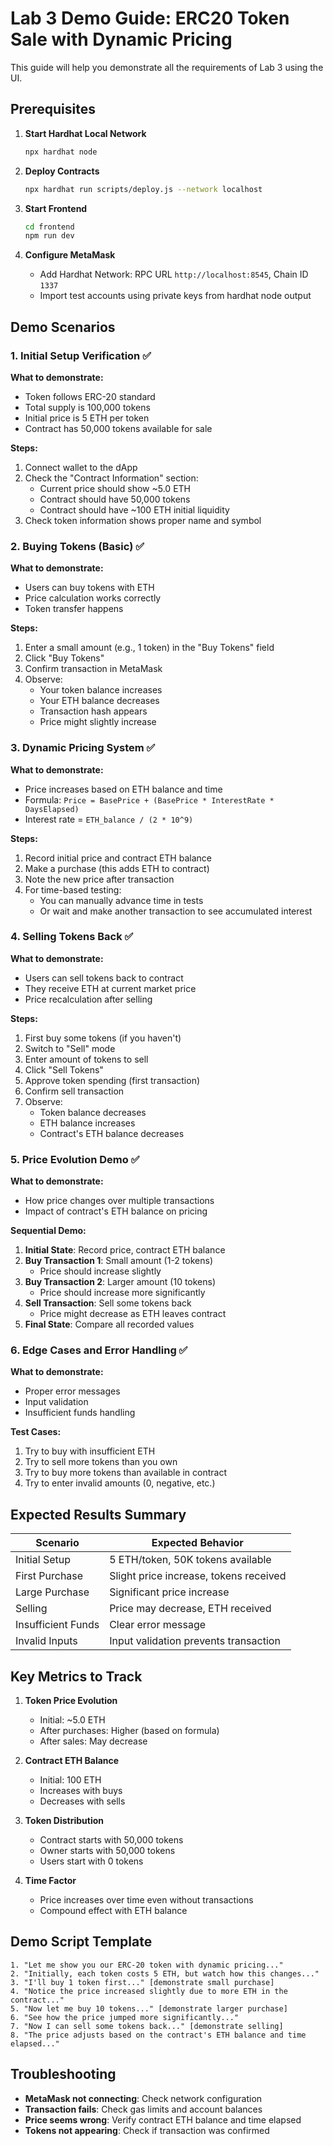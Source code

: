# Lab 3 Demo Guide: ERC20 Token Sale with Dynamic Pricing

This guide will help you demonstrate all the requirements of Lab 3 using the UI.

## Prerequisites

1. **Start Hardhat Local Network**
   ```bash
   npx hardhat node
   ```

2. **Deploy Contracts**
   ```bash
   npx hardhat run scripts/deploy.js --network localhost
   ```

3. **Start Frontend**
   ```bash
   cd frontend
   npm run dev
   ```

4. **Configure MetaMask**
   - Add Hardhat Network: RPC URL `http://localhost:8545`, Chain ID `1337`
   - Import test accounts using private keys from hardhat node output

## Demo Scenarios

### 1. Initial Setup Verification ✅

**What to demonstrate:**
- Token follows ERC-20 standard
- Total supply is 100,000 tokens
- Initial price is 5 ETH per token
- Contract has 50,000 tokens available for sale

**Steps:**
1. Connect wallet to the dApp
2. Check the "Contract Information" section:
   - Current price should show ~5.0 ETH
   - Contract should have 50,000 tokens
   - Contract should have ~100 ETH initial liquidity
3. Check token information shows proper name and symbol

### 2. Buying Tokens (Basic) ✅

**What to demonstrate:**
- Users can buy tokens with ETH
- Price calculation works correctly
- Token transfer happens

**Steps:**
1. Enter a small amount (e.g., 1 token) in the "Buy Tokens" field
2. Click "Buy Tokens"
3. Confirm transaction in MetaMask
4. Observe:
   - Your token balance increases
   - Your ETH balance decreases
   - Transaction hash appears
   - Price might slightly increase

### 3. Dynamic Pricing System ✅

**What to demonstrate:**
- Price increases based on ETH balance and time
- Formula: `Price = BasePrice + (BasePrice * InterestRate * DaysElapsed)`
- Interest rate = `ETH_balance / (2 * 10^9)`

**Steps:**
1. Record initial price and contract ETH balance
2. Make a purchase (this adds ETH to contract)
3. Note the new price after transaction
4. For time-based testing:
   - You can manually advance time in tests
   - Or wait and make another transaction to see accumulated interest

### 4. Selling Tokens Back ✅

**What to demonstrate:**
- Users can sell tokens back to contract
- They receive ETH at current market price
- Price recalculation after selling

**Steps:**
1. First buy some tokens (if you haven't)
2. Switch to "Sell" mode
3. Enter amount of tokens to sell
4. Click "Sell Tokens"
5. Approve token spending (first transaction)
6. Confirm sell transaction
7. Observe:
   - Token balance decreases
   - ETH balance increases
   - Contract's ETH balance decreases

### 5. Price Evolution Demo ✅

**What to demonstrate:**
- How price changes over multiple transactions
- Impact of contract's ETH balance on pricing

**Sequential Demo:**
1. **Initial State**: Record price, contract ETH balance
2. **Buy Transaction 1**: Small amount (1-2 tokens)
   - Price should increase slightly
3. **Buy Transaction 2**: Larger amount (10 tokens)
   - Price should increase more significantly
4. **Sell Transaction**: Sell some tokens back
   - Price might decrease as ETH leaves contract
5. **Final State**: Compare all recorded values

### 6. Edge Cases and Error Handling ✅

**What to demonstrate:**
- Proper error messages
- Input validation
- Insufficient funds handling

**Test Cases:**
1. Try to buy with insufficient ETH
2. Try to sell more tokens than you own
3. Try to buy more tokens than available in contract
4. Try to enter invalid amounts (0, negative, etc.)

## Expected Results Summary

| Scenario | Expected Behavior |
|----------|------------------|
| Initial Setup | 5 ETH/token, 50K tokens available |
| First Purchase | Slight price increase, tokens received |
| Large Purchase | Significant price increase |
| Selling | Price may decrease, ETH received |
| Insufficient Funds | Clear error message |
| Invalid Inputs | Input validation prevents transaction |

## Key Metrics to Track

1. **Token Price Evolution**
   - Initial: ~5.0 ETH
   - After purchases: Higher (based on formula)
   - After sales: May decrease

2. **Contract ETH Balance**
   - Initial: 100 ETH
   - Increases with buys
   - Decreases with sells

3. **Token Distribution**
   - Contract starts with 50,000 tokens
   - Owner starts with 50,000 tokens
   - Users start with 0 tokens

4. **Time Factor**
   - Price increases over time even without transactions
   - Compound effect with ETH balance

## Demo Script Template

```
1. "Let me show you our ERC-20 token with dynamic pricing..."
2. "Initially, each token costs 5 ETH, but watch how this changes..."
3. "I'll buy 1 token first..." [demonstrate small purchase]
4. "Notice the price increased slightly due to more ETH in the contract..."
5. "Now let me buy 10 tokens..." [demonstrate larger purchase]
6. "See how the price jumped more significantly..."
7. "Now I can sell some tokens back..." [demonstrate selling]
8. "The price adjusts based on the contract's ETH balance and time elapsed..."
```

## Troubleshooting

- **MetaMask not connecting**: Check network configuration
- **Transaction fails**: Check gas limits and account balances
- **Price seems wrong**: Verify contract ETH balance and time elapsed
- **Tokens not appearing**: Check if transaction was confirmed
